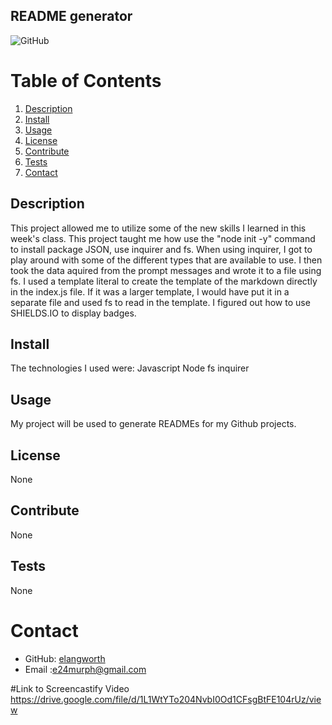 ## README generator
![GitHub](https://img.shields.io/github/license/elangworth/readme-generator?logo=GitHub&logoColor=blue)

# Table of Contents
1. [Description](#Description)
2. [Install](#Install)
3. [Usage](#Usage)
4. [License](#License)
5. [Contribute](#Contribute)
6. [Tests](#Tests)
7. [Contact](#Contact)
<a name="Description"></a>
## Description
This project allowed me to utilize some of the new skills I learned in this week's class. This project taught me how use the "node init -y" command to install package JSON, use inquirer and fs. When using inquirer, I got to play around with some of the different types that are available to use. I then took the data aquired from the prompt messages and wrote it to a file using fs. I used a template literal to create the template of the markdown directly in the index.js file. If it was a larger template, I would have put it in a separate file and used fs to read in the template. I figured out how to use SHIELDS.IO to display badges.
<a name="Install"></a>
## Install
The technologies I used were:
Javascript
Node
fs
inquirer
<a name="Usage"></a>
## Usage
My project will be used to generate READMEs for my Github projects.
<a name="License"></a>
## License
None
<a name="Contribute"></a>
## Contribute
None
<a name="Tests"></a>
## Tests
None    
<a name="Contact"></a>
# Contact 
* GitHub: [elangworth](https://github.com/elangworth)
* Email :e24murph@gmail.com

#Link to Screencastify Video
https://drive.google.com/file/d/1L1WtYTo204NvbI0Od1CFsgBtFE104rUz/view
